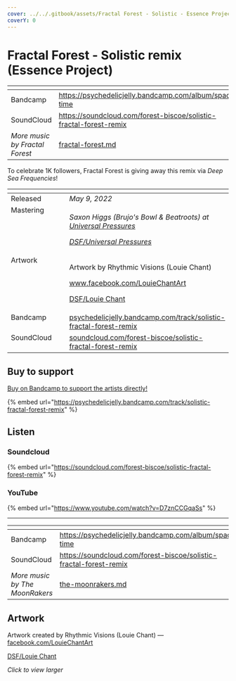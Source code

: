 ```yaml
---
cover: ../../.gitbook/assets/Fractal Forest - Solistic - Essence Project.png
coverY: 0
---
```


# Fractal Forest - Solistic remix (Essence Project)

<table data-view="cards"><thead><tr><th></th><th data-hidden data-card-target data-type="content-ref"></th></tr></thead><tbody><tr><td>Bandcamp</td><td><a href="https://psychedelicjelly.bandcamp.com/album/space-time">https://psychedelicjelly.bandcamp.com/album/space-time</a></td></tr><tr><td>SoundCloud</td><td><a href="https://soundcloud.com/forest-biscoe/solistic-fractal-forest-remix">https://soundcloud.com/forest-biscoe/solistic-fractal-forest-remix</a></td></tr><tr><td><em>More music by Fractal Forest</em></td><td><a href="../../artists/music/fractal-forest.md">fractal-forest.md</a></td></tr></tbody></table>

To celebrate 1K followers, Fractal Forest is giving away this remix via _Deep Sea Frequencies_!

<table data-header-hidden><thead><tr><th width="128" valign="top"></th><th></th></tr></thead><tbody><tr><td valign="top">Released</td><td><em>May 9, 2022</em></td></tr><tr><td valign="top">Mastering</td><td><p><em>Saxon Higgs (Brujo's Bowl &#x26; Beatroots) at</em> <a href="https://www.facebook.com/universalpressures"><em>Universal Pressures</em></a> </p><p><a href="../../artists/mastering/universal-pressures.md"><em>DSF/Universal Pressures</em></a> </p></td></tr><tr><td valign="top">Artwork</td><td><p>Artwork by Rhythmic Visions (Louie Chant) </p><p><a href="https://www.facebook.com/LouieChantArt">www.facebook.com/LouieChantArt</a> </p><p><a href="../../artists/graphic/rhythmic-visions-louie-chant.md">DSF/Louie Chant</a> </p></td></tr><tr><td valign="top">Bandcamp</td><td><a href="https://psychedelicjelly.bandcamp.com/track/solistic-fractal-forest-remix">psychedelicjelly.bandcamp.com/track/solistic-fractal-forest-remix</a></td></tr><tr><td valign="top">SoundCloud</td><td><a href="https://soundcloud.com/forest-biscoe/solistic-fractal-forest-remix">soundcloud.com/forest-biscoe/solistic-fractal-forest-remix</a></td></tr></tbody></table>

## Buy to support

[Buy on Bandcamp to support the artists directly!](https://psychedelicjelly.bandcamp.com/track/solistic-fractal-forest-remix)&#x20;

{% embed url="https://psychedelicjelly.bandcamp.com/track/solistic-fractal-forest-remix" %}

## Listen

### Soundcloud

{% embed url="https://soundcloud.com/forest-biscoe/solistic-fractal-forest-remix" %}

### YouTube

{% embed url="https://www.youtube.com/watch?v=D7znCCGqaSs" %}

***

<table data-view="cards"><thead><tr><th></th><th data-hidden data-card-target data-type="content-ref"></th></tr></thead><tbody><tr><td>Bandcamp</td><td><a href="https://psychedelicjelly.bandcamp.com/album/space-time">https://psychedelicjelly.bandcamp.com/album/space-time</a></td></tr><tr><td>SoundCloud</td><td><a href="https://soundcloud.com/forest-biscoe/solistic-fractal-forest-remix">https://soundcloud.com/forest-biscoe/solistic-fractal-forest-remix</a></td></tr><tr><td><em>More music by The MoonRakers</em></td><td><a href="../../artists/music/the-moonrakers.md">the-moonrakers.md</a></td></tr></tbody></table>

## Artwork

Artwork created by Rhythmic Visions (Louie Chant) — [facebook.com/LouieChantArt](https://www.facebook.com/LouieChantArt)&#x20;

[DSF/Louie Chant](../../artists/graphic/rhythmic-visions-louie-chant.md)&#x20;

_Click to view larger_

<figure><img src="../../.gitbook/assets/Fractal Forest - Solistic - Essence Project.png" alt=""><figcaption></figcaption></figure>
